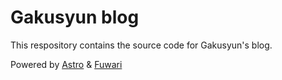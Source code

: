 # Gakusyun blog

This respository contains the source code for Gakusyun's blog.

Powered by [Astro](https://astro.build/) & [Fuwari](https://github.com/saicaca/fuwari)

